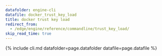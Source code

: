 ```yaml
---
datafolder: engine-cli
datafile: docker_trust_key_load
title: docker trust key load
redirect_from:
  - /edge/engine/reference/commandline/trust_key_load/
skip_read_time: true
---
```

<!--
Sorry, but the contents of this page are automatically generated from
Docker's source code. If you want to suggest a change to the text that appears
here, you'll need to find the string by searching this repo:

https://github.com/docker/cli
-->

{% include cli.md datafolder=page.datafolder datafile=page.datafile %}
